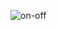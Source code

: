  ![on-off](https://user-images.githubusercontent.com/94218113/144093116-e8a76a5b-66db-462c-9352-5b03ce8ba96a.png)

